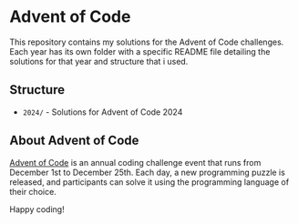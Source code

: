 # Advent of Code

This repository contains my solutions for the Advent of Code challenges. Each year has its own folder with a specific README file detailing the solutions for that year and structure that i used.

## Structure

- `2024/` - Solutions for Advent of Code 2024


## About Advent of Code

[Advent of Code](https://adventofcode.com/) is an annual coding challenge event that runs from December 1st to December 25th. Each day, a new programming puzzle is released, and participants can solve it using the programming language of their choice.

Happy coding!
